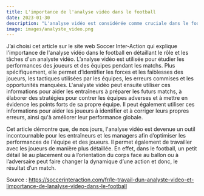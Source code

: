 ```yaml
---
title: L'importance de l'analyse vidéo dans le football
date: 2023-01-30
description: "L'analyse vidéo est considérée comme cruciale dans le football moderne car elle aide les entraîneurs et les joueurs à évaluer les performances individuelles et collectives, à identifier les forces et les faiblesses de l'équipe adverse, et à développer des stratégies pour améliorer le jeu."
image: images/analyste_video.png
---
```


J’ai choisi cet article sur le site web Soccer Inter-Action qui explique l'importance de l'analyse vidéo dans le football en détaillant le rôle et les tâches d'un analyste vidéo. L’analyse vidéo est utilisée pour étudier les performances des joueurs et des équipes pendant les matchs. Plus spécifiquement, elle permet d’identifier les forces et les faiblesses des joueurs, les tactiques utilisées par les équipes, les erreurs commises et les opportunités manquées. L'analyste vidéo peut ensuite utiliser ces informations pour aider les entraîneurs à préparer les futurs matchs, à élaborer des stratégies pour contrer les équipes adverses et à mettre en évidence les points forts de sa propre équipe. Il peut également utiliser ces informations pour aider les joueurs à identifier et à corriger leurs propres erreurs, ainsi qu'à améliorer leur performance globale. 

Cet article démontre que, de nos jours, l'analyse vidéo est devenue un outil incontournable pour les entraîneurs et les managers afin d’optimiser les performances de l'équipe et des joueurs. Il permet également de travailler avec les joueurs de manière plus détaillée. En effet, dans le football, un petit détail lié au placement ou à l’orientation du corps face au ballon ou à l’adversaire peut faire changer la dynamique d’une action et donc, le résultat d’un match. 

Source : https://soccerinteraction.com/fr/le-travail-dun-analyste-video-et-limportance-de-lanalyse-video-dans-le-football

